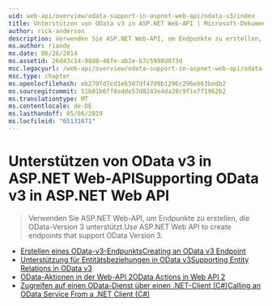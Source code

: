 ```yaml
---
uid: web-api/overview/odata-support-in-aspnet-web-api/odata-v3/index
title: Unterstützen von OData v3 in ASP.NET Web-API | Microsoft-Dokumentation
author: rick-anderson
description: Verwenden Sie ASP.NET Web-API, um Endpunkte zu erstellen, die OData-Version 3 unterstützt.
ms.author: riande
ms.date: 06/26/2014
ms.assetid: 26d43c14-98d8-46fe-ab2e-b7c5998d073d
msc.legacyurl: /web-api/overview/odata-support-in-aspnet-web-api/odata-v3
msc.type: chapter
ms.openlocfilehash: eb270fd7cd1e6507df47d9b1296c296eb63bedb2
ms.sourcegitcommit: 51b01b6ff8edde57d8243e4da28c9f1e7f1962b2
ms.translationtype: MT
ms.contentlocale: de-DE
ms.lasthandoff: 05/06/2019
ms.locfileid: "65131671"
---
```

# <a name="supporting-odata-v3-in-aspnet-web-api"></a><span data-ttu-id="2c489-103">Unterstützen von OData v3 in ASP.NET Web-API</span><span class="sxs-lookup"><span data-stu-id="2c489-103">Supporting OData v3 in ASP.NET Web API</span></span>

> <span data-ttu-id="2c489-104">Verwenden Sie ASP.NET Web-API, um Endpunkte zu erstellen, die OData-Version 3 unterstützt.</span><span class="sxs-lookup"><span data-stu-id="2c489-104">Use ASP.NET Web API to create endpoints that support OData Version 3.</span></span>

- [<span data-ttu-id="2c489-105">Erstellen eines OData-v3-Endpunkts</span><span class="sxs-lookup"><span data-stu-id="2c489-105">Creating an OData v3 Endpoint</span></span>](creating-an-odata-endpoint.md)
- [<span data-ttu-id="2c489-106">Unterstützung für Entitätsbeziehungen in OData v3</span><span class="sxs-lookup"><span data-stu-id="2c489-106">Supporting Entity Relations in OData v3</span></span>](working-with-entity-relations.md)
- [<span data-ttu-id="2c489-107">OData-Aktionen in der Web-API 2</span><span class="sxs-lookup"><span data-stu-id="2c489-107">OData Actions in Web API 2</span></span>](odata-actions.md)
- [<span data-ttu-id="2c489-108">Zugreifen auf einen OData-Dienst über einen .NET-Client (C#)</span><span class="sxs-lookup"><span data-stu-id="2c489-108">Calling an OData Service From a .NET Client (C#)</span></span>](calling-an-odata-service-from-a-net-client.md)
